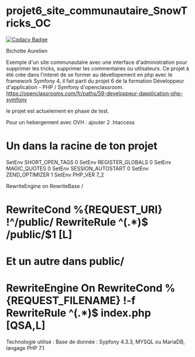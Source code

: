 # projet6_site_communautaire_SnowTricks_OC

[![Codacy Badge](https://api.codacy.com/project/badge/Grade/8720c4c852ad40819b24955a89f68229)](https://www.codacy.com/manual/AurelBichop/Projet6_SnowTricks?utm_source=github.com&amp;utm_medium=referral&amp;utm_content=AurelBichop/Projet6_SnowTricks&amp;utm_campaign=Badge_Grade)

Bichotte Aurelien

Exemple d'un site communautaire avec une interface d'administration pour supprimer les tricks, supprimer les commentaires ou utlisateurs.
Ce projet à été crée dans l'interet de se former au dévellopement en php avec le framework Symfony 4, il fait parti du projet 6 de la formation Développeur d'application - PHP / Symfony d'openclassroom.
https://openclassrooms.com/fr/paths/59-developpeur-dapplication-php-symfony


le projet est actuelement en phase de test.


Pour un hebergement avec OVH : 
ajouter 2 .htaccess

Un dans la racine de ton projet
================================
SetEnv SHORT_OPEN_TAGS 0
SetEnv REGISTER_GLOBALS 0
SetEnv MAGIC_QUOTES 0
SetEnv SESSION_AUTOSTART 0
SetEnv ZEND_OPTIMIZER 1
SetEnv PHP_VER 7_2

RewriteEngine on
RewriteBase /

RewriteCond %{REQUEST_URI} !^/public/
RewriteRule ^(.*)$ /public/$1 [L]
====================================

Et un autre dans public/
==================================
RewriteEngine On
RewriteCond %{REQUEST_FILENAME} !-f
RewriteRule ^(.*)$ index.php [QSA,L]
=======================================


Technologie utilisé :
Base de donnée : Sypfony 4.3.3, MYSQL ou MariaDB, langage PHP 7.1.
